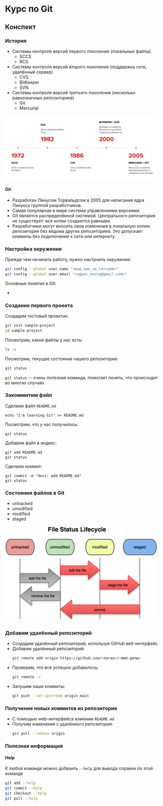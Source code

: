 # Курс по Git

## Конспект

### История

* Системы контроля версий первого поколения (локальные файлы)
  * SCCS
  * RCS
* Системы контроля версий второго поколения (поддержка сети, удалённый сервер)
  * CVS
  * BitKeeper
  * SVN
* Системы контроля версий третьего поколения (несколько равнозначных репозиториев)
  * Git
  * Mercurial

![history](imgs/history.png)

#### Git 

* Разработан Линусом Торвальдсом в 2005 для написания ядра Линукса группой разработчиков. 
* Самая популярная в мире система управлениями версиями.
* Git является распределённой системой. Центрального репозитория не существует: все копии создаются равными.
* Разработчики могут вносить свои изменения в локальную копию репозитория без ведома других репозиториев. Это допускает коммиты без подключения к сети или интернету.

### Настройка окружения

Прежде чем начинать работу, нужно настроить окружение:

```bash
git config --global user.name "<ваш_ник_на_гитхабе>"
git config --global user.email "<адрес_почты@gmail.com>"
```

Основные понятия в Git:

* 


### Cоздание первого проекта

Cоздадим тестовый проектик:

```bash
git init sample-project
cd sample-project
```

Посмотрим, какие файлы у нас есть:
```bash
ls -a
```

Посмотрим, текущее состояние нашего репозитория:
```bash
git status
```

`git status` -- очень полезная команда, помогает понять, что происходит во многих случаях

### Закоммитим файл

Сделаем файл `README.md`
```
echo "I'm learning Git" >> README.md
```

Посмотрим, что у нас получилось:
```
git status
```

Добавим файл в индекс:
```
git add README.md
git status
```

Сделаем коммит:
```
git commit -m "docs: add README.md"
git status
```

### Состояния файлов в Git

* untracked
* umodified
* modified
* staged

![Lifecycle](imgs/lifecycle.png)

### Добавим удалённый репозиторий

* Создадим удалённый репозиторий, используя GitHub веб-интерфейс
* Добавим удалённый репозиторий:
  ```bash
  git remote add origin https://github.com/<логин>/<имя-репы>
  ```
* Проверим, что всё успешно добавилось:
  ```bash
  git remote -v
  ```
* Запушим наши коммиты:
  ```bash
  git push --set-upstream origin main
  ```

### Получение новых коммитов из репозитория

* С помощью web-интерфейса изменим `README.md`
* Получим изменения с удалённого репозитория:
  ```bash
  git pull --rebase origin 
  ```

### Полезная информация

#### Help

К любой команде можно добваить `--help` для вывода справки по этой команде
```bash
git add --help
git commit --help
git checkout --help
git pull --help
```

